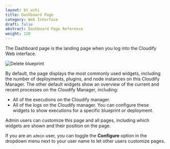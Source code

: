 ```yaml
---
layout: bt_wiki
title: Dashboard Page
category: Web Interface
draft: false
abstract: Dashboard Page Reference
weight: 120
---
```


The Dashboard page is the landing page when you log into the Cloudify Web interface. 

![Delete blueprint]( ./images/manager/dashbord1.png )

By default, the page displays the most commonly used widgets, including the number of deployments, plugins, and node instances on this Cloudify Manager.
The other default widgets show an overview of the current and recent processes on the Cloudify Manager, including:

* All of the executions on the Cloudify manager.
* All of the logs on the Cloudify manager.
    You can configure these widgets to show executions for a specific blueprint or deployment.

Admin users can customize this page and all pages, including which widgets are shown and their position on the page.

If you are an `admin` user, you can toggle the **Configure** option in the dropdown menu next to your user name to let other users customize pages.
